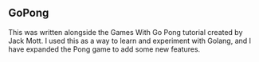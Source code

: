 ## GoPong

This was written alongside the Games With Go Pong tutorial created by Jack Mott.
I used this as a way to learn and experiment with Golang, and I have expanded
the Pong game to add some new features.
